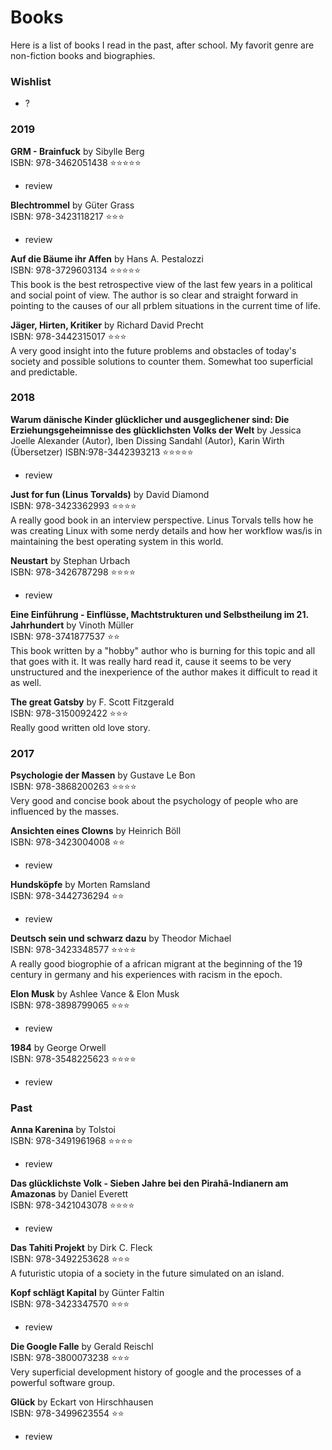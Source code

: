 # Books
Here is a list of books I read in the past, after school. My favorit genre are non-fiction books and biographies.  

### Wishlist
 - ?

### 2019

**GRM - Brainfuck** by Sibylle Berg  
ISBN: 978-3462051438 ⭐⭐⭐⭐⭐  
 - review

**Blechtrommel** by Güter Grass  
ISBN: 978-3423118217 ⭐⭐⭐  
 - review

**Auf die Bäume ihr Affen** by Hans A. Pestalozzi  
ISBN: 978-3729603134 ⭐⭐⭐⭐⭐  
This book is the best retrospective view of the last few years in a political and social point of view. The author is so clear and straight forward in pointing to the causes of our all prblem situations in the current time of life.

**Jäger, Hirten, Kritiker** by Richard David Precht  
ISBN: 978-3442315017 ⭐⭐⭐  
A very good insight into the future problems and obstacles of today's society and possible solutions to counter them. Somewhat too superficial and predictable.

### 2018

**Warum dänische Kinder glücklicher und ausgeglichener sind: Die Erziehungsgeheimnisse des glücklichsten Volks der Welt** by Jessica Joelle Alexander (Autor), Iben Dissing Sandahl (Autor), Karin Wirth (Übersetzer) 
ISBN:978-3442393213 ⭐⭐⭐⭐⭐  
 - review

**Just for fun (Linus Torvalds)** by David Diamond  
ISBN: 978-3423362993 ⭐⭐⭐⭐  
A really good book in an interview perspective. Linus Torvals tells how he was creating Linux with some nerdy details and how her workflow was/is in maintaining the best operating system in this world.

**Neustart** by Stephan Urbach  
ISBN: 978-3426787298 ⭐⭐⭐⭐
 - review

**Eine Einführung - Einflüsse, Machtstrukturen und Selbstheilung im 21. Jahrhundert** by Vinoth Müller  
ISBN: 978-3741877537 ⭐⭐  
This book written by a "hobby" author who is burning for this topic and all that goes with it. It was really hard read it, cause it seems to be very unstructured and the inexperience of the author makes it difficult to read it as well.

**The great Gatsby** by F. Scott Fitzgerald  
ISBN: 978-3150092422 ⭐⭐⭐  
Really good written old love story.

### 2017

**Psychologie der Massen** by Gustave Le Bon  
ISBN: 978-3868200263 ⭐⭐⭐⭐  
Very good and concise book about the psychology of people who are influenced by the masses.

**Ansichten eines Clowns** by Heinrich Böll  
ISBN: 978-3423004008 ⭐⭐  
 - review

**Hundsköpfe** by Morten Ramsland  
ISBN: 978-3442736294 ⭐⭐  
 - review

**Deutsch sein und schwarz dazu** by Theodor Michael  
ISBN: 978-3423348577 ⭐⭐⭐⭐  
A really good biogrophie of a african migrant at the beginning of the 19 century in germany and his experiences with racism in the epoch.

**Elon Musk** by Ashlee Vance & Elon Musk  
ISBN: 978-3898799065 ⭐⭐⭐  
 - review

**1984** by George Orwell  
ISBN: 978-3548225623 ⭐⭐⭐⭐  
 - review

### Past

**Anna Karenina** by Tolstoi  
ISBN: 978-3491961968 ⭐⭐⭐⭐
 - review

**Das glücklichste Volk - Sieben Jahre bei den Pirahã-Indianern am Amazonas** by Daniel Everett  
ISBN: 978-3421043078 ⭐⭐⭐⭐  
 - review

**Das Tahiti Projekt** by Dirk C. Fleck  
ISBN: 978-3492253628 ⭐⭐⭐  
A futuristic utopia of a society in the future simulated on an island.

**Kopf schlägt Kapital** by Günter Faltin  
ISBN: 978-3423347570 ⭐⭐⭐  
 - review

**Die Google Falle** by Gerald Reischl  
ISBN: 978-3800073238 ⭐⭐⭐  
Very superficial development history of google and the processes of a powerful software group.

**Glück** by Eckart von Hirschhausen  
ISBN: 978-3499623554 ⭐⭐  
 - review

